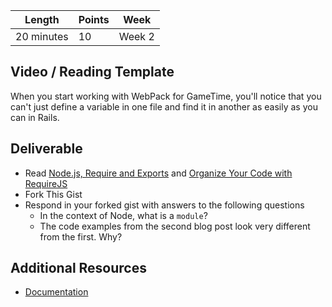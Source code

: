 Length   | Points | Week
--- | --- | ---
20 minutes | 10 | Week 2

## Video / Reading Template

When you start working with WebPack for GameTime, you'll notice that you can't just define a variable in one file and find it in another as easily as you can in Rails.

## Deliverable

  - Read [Node.js, Require and Exports][rblog] and [Organize Your Code with RequireJS][rblog2]
  - Fork This Gist
  - Respond in your forked gist with answers to the following questions
    - In the context of Node, what is a `module`?
    - The code examples from the second blog post look very different from the first. Why?

  [rblog]: http://openmymind.net/2012/2/3/Node-Require-and-Exports/
  [rblog2]: http://blog.teamtreehouse.com/organize-your-code-with-requirejs

## Additional Resources

* [Documentation](https://webpack.github.io/docs/api-in-modules.html)
